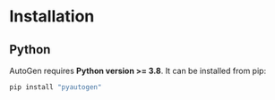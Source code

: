# Installation

## Python

AutoGen requires **Python version >= 3.8**. It can be installed from pip:

```bash
pip install "pyautogen"
```
<!-- 
or conda:
```
conda install "flaml[autogen]" -c conda-forge
``` -->
